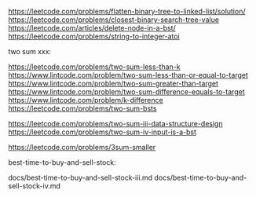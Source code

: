 https://leetcode.com/problems/flatten-binary-tree-to-linked-list/solution/
https://leetcode.com/problems/closest-binary-search-tree-value
https://leetcode.com/articles/delete-node-in-a-bst/
https://leetcode.com/problems/string-to-integer-atoi

two sum xxx:

https://leetcode.com/problems/two-sum-less-than-k
https://www.lintcode.com/problem/two-sum-less-than-or-equal-to-target
https://www.lintcode.com/problem/two-sum-greater-than-target
https://www.lintcode.com/problem/two-sum-difference-equals-to-target
https://www.lintcode.com/problem/k-difference
https://leetcode.com/problems/two-sum-bsts

https://leetcode.com/problems/two-sum-iii-data-structure-design
https://leetcode.com/problems/two-sum-iv-input-is-a-bst

https://leetcode.com/problems/3sum-smaller

best-time-to-buy-and-sell-stock:

docs/best-time-to-buy-and-sell-stock-iii.md
docs/best-time-to-buy-and-sell-stock-iv.md
